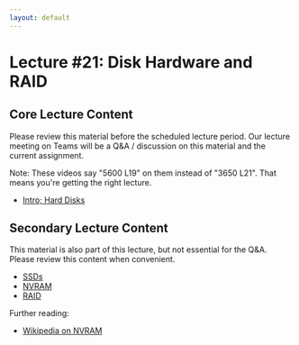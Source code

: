 ```yaml
---
layout: default
---
```


# Lecture #21: Disk Hardware and RAID

## Core Lecture Content

Please review this material before the scheduled lecture period. Our lecture
meeting on Teams will be a Q&A / discussion on this material and the current
assignment.

Note: These videos say "5600 L19" on them instead of "3650 L21". That means
you're getting the right lecture.

 - [Intro; Hard Disks](https://youtu.be/gm4rU8H3EAg)

## Secondary Lecture Content

This material is also part of this lecture, but not essential for the Q&A. Please
review this content when convenient.

 - [SSDs](https://youtu.be/ZQODWWlxqbg)
 - [NVRAM](https://youtu.be/eX4UBKtGk_c)
 - [RAID](https://youtu.be/ilGr06m6-Cs)

Further reading:

 - [Wikipedia on
   NVRAM](https://en.wikipedia.org/wiki/Non-volatile_random-access_memory)

